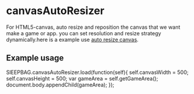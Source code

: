 canvasAutoResizer
=================

For HTML5-canvas, auto resize and reposition the canvas that we want make a game or app.
you can set resolution and resize strategy dynamically.here is a example use [auto resize canvas]( http://gurintara.com/project/canvasAutoResizer/test/).

## Example  usage
  SlEEPBAG.canvasAutoResizer.load(function(self){
		self.canvasWidth = 500;
		self.canvasHeight = 500;
		var gameArea = self.getGameArea();
		document.body.appendChild(gameArea);
	});
	
##
